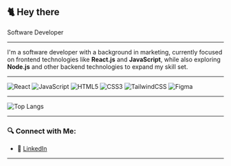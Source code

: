  ## 🐈 Hey there

Software Developer 

---


I'm a software developer with a background in marketing, currently focused on frontend technologies like **React.js** and **JavaScript**, while also exploring **Node.js** and other backend technologies to expand my skill set.

---


![React](https://img.shields.io/badge/-React-61DAFB?style=flat&logo=react&logoColor=white)
![JavaScript](https://img.shields.io/badge/-JavaScript-F7DF1E?style=flat&logo=javascript&logoColor=black)
![HTML5](https://img.shields.io/badge/-HTML5-E34F26?style=flat&logo=html5&logoColor=white)
![CSS3](https://img.shields.io/badge/-CSS3-1572B6?style=flat&logo=css3)
![TailwindCSS](https://img.shields.io/badge/-TailwindCSS-38B2AC?style=flat&logo=tailwind-css&logoColor=white)
![Figma](https://img.shields.io/badge/-Figma-F24E1E?style=flat&logo=figma&logoColor=white)

---


![Top Langs](https://github-readme-stats.vercel.app/api/top-langs/?username=HandeBudak&layout=compact&theme=solarized-light)


---

### 🔍 Connect with Me:
- 🌟 [LinkedIn](https://www.linkedin.com/in/hande-budak-658702159/) 

---


